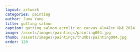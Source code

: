 ```yaml
---
layout: artwork
categories: painting
author: Juna Yang
title: gutting salmon
caption: gutting salmon_acrylic on canvas_41×41㎝ 이내_2014
image: /assets/images/paintings/painting004.jpg
thumb: /assets/images/paintings/thumbs/painting004.jpg
order: 120
---
```

